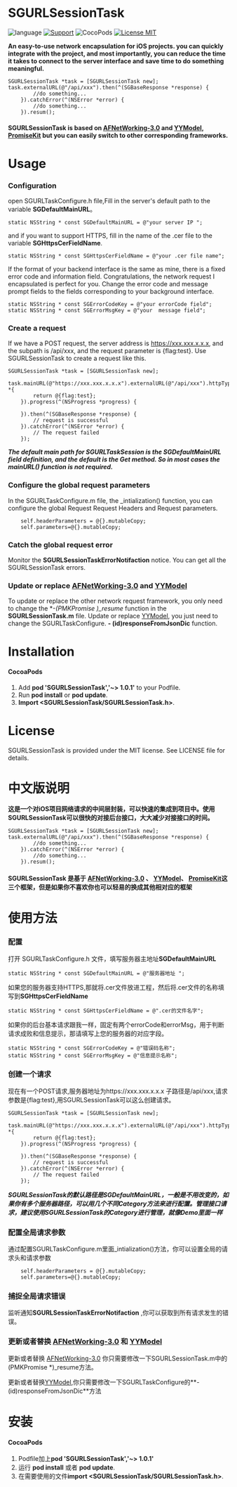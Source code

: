# SGURLSessionTask

   ![language](https://img.shields.io/badge/language-Object--C-orange.svg) [![Support](https://img.shields.io/badge/support-iOS%208.0%2B%20-blue.svg?style=flat)](https://www.apple.com/nl/ios/)&nbsp;![CocoPods](https://img.shields.io/badge/cocopods-v1.3-green.svg)&nbsp;[![License MIT](https://img.shields.io/badge/license-MIT-green.svg?style=flat)](https://github.com/sylphghost/SGURLSessionTask/blob/master/LICENSE)&nbsp;

**An easy-to-use network encapsulation for iOS projects. you can quickly integrate with the project, and most importantly, you can reduce the time it takes to connect to the server interface and save time to do something meaningful.**

```
SGURLSessionTask *task = [SGURLSessionTask new];
task.externalURL(@"/api/xxx").then(^(SGBaseResponse *response) {
        //do something...
    }).catchError(^(NSError *error) {
        //do something...
    }).resum();

```
#### **SGURLSessionTask is based on [AFNetWorking-3.0](https://github.com/AFNetworking/AFNetworking) and [YYModel](https://github.com/ibireme/YYModel), [PromiseKit](https://github.com/mxcl/PromiseKit) but you can easily switch to other corresponding frameworks.**





# Usage
### Configuration
open SGURLTaskConfigure.h file,Fill in the server's default path to the variable **SGDefaultMainURL**。

```
static NSString * const SGDefaultMainURL = @"your server IP ";
```

 and if you want to support HTTPS, fill in the name of the .cer file to the variable **SGHttpsCerFieldName**.

```
static NSString * const SGHttpsCerFieldName = @"your .cer file name";
```
If the format of your backend interface is the same as mine, there is a fixed error code and information field. Congratulations, the network request I encapsulated is perfect for you.
Change the error code and message prompt fields to the fields corresponding to your background interface.

```
static NSString * const SGErrorCodeKey = @"your errorCode field";
static NSString * const SGErrorMsgKey = @"your  message field";
```

### Create a request
If we have a POST request, the server address is https://xxx.xxx.x.x.x, and the subpath is /api/xxx, and the request parameter is {flag:test}. Use SGURLSessionTask to create a request like this.

```
SGURLSessionTask *task = [SGURLSessionTask new];

task.mainURL(@"https://xxx.xxx.x.x.x").externalURL(@"/api/xxx").httpType(POST).parameters(^NSDictionary *{
        return @{flag:test};
    }).progress(^(NSProgress *progress) {
        
    }).then(^(SGBaseResponse *response) {
        // request is successful
    }).catchError(^(NSError *error) {
        // The request failed
    });
```
***The default main path for SGURLTaskSession is the SGDefaultMainURL field definition, and the default is the Get method. So in most cases the mainURL() function is not required.***


### Configure the global request parameters
In the SGURLTaskConfigure.m file, the _intialization() function, you can configure the global Request Request Headers and Request parameters.

```
    self.headerParameters = @{}.mutableCopy;
    self.parameters=@{}.mutableCopy;
```
### Catch the global request error
Monitor the **SGURLSessionTaskErrorNotifaction** notice. You can get all the SGURLSessionTask errors.
### Update or replace [AFNetWorking-3.0](https://github.com/AFNetworking/AFNetworking) and [YYModel](https://github.com/ibireme/YYModel)
To update or replace the other network request framework, you only need to change the **-(PMKPromise *)_resume** function in the **SGURLSessionTask.m** file.
Update or replace [YYModel](https://github.com/ibireme/YYModel), you just need to change the SGURLTaskConfigure.
**- (id)responseFromJsonDic** function. 
# Installation
#### CocoaPods
1. Add **pod 'SGURLSessionTask','~> 1.0.1'** to your Podfile.
2. Run **pod install** or **pod update**.
3. **Import \<SGURLSessionTask/SGURLSessionTask.h\>**.

# License
SGURLSessionTask is provided under the MIT license. See LICENSE file for details.

# 中文版说明
**这是一个对iOS项目网络请求的中间层封装，可以快速的集成到项目中。使用SGURLSessionTask可以很快的对接后台接口，大大减少对接接口的时间。**

```
SGURLSessionTask *task = [SGURLSessionTask new];
task.externalURL(@"/api/xxx").then(^(SGBaseResponse *response) {
        //do something...
    }).catchError(^(NSError *error) {
        //do something...
    }).resum();

```
#### **SGURLSessionTask 是基于 [AFNetWorking-3.0](https://github.com/AFNetworking/AFNetworking) 、 [YYModel](https://github.com/ibireme/YYModel)、 [PromiseKit](https://github.com/mxcl/PromiseKit)这三个框架，但是如果你不喜欢你也可以轻易的换成其他相对应的框架**
# 使用方法
### 配置
打开 SGURLTaskConfigure.h 文件，填写服务器主地址**SGDefaultMainURL**

```
static NSString * const SGDefaultMainURL = @"服务器地址 ";
```
如果您的服务器支持HTTPS,那就将.cer文件放进工程，然后将.cer文件的名称填写到**SGHttpsCerFieldName**

```
static NSString * const SGHttpsCerFieldName = @".cer的文件名字";
```
如果你的后台基本请求跟我一样，固定有两个errorCode和errorMsg，用于判断请求成败和信息提示，那请填写上您的服务器的对应字段。

```
static NSString * const SGErrorCodeKey = @"错误码名称";
static NSString * const SGErrorMsgKey = @"信息提示名称";
```

### 创建一个请求
现在有一个POST请求,服务器地址为https://xxx.xxx.x.x.x 子路径是/api/xxx,请求参数是{flag:test},用SGURLSessionTask可以这么创建请求。

```
SGURLSessionTask *task = [SGURLSessionTask new];

task.mainURL(@"https://xxx.xxx.x.x.x").externalURL(@"/api/xxx").httpType(POST).parameters(^NSDictionary *{
        return @{flag:test};
    }).progress(^(NSProgress *progress) {
        
    }).then(^(SGBaseResponse *response) {
        // request is successful
    }).catchError(^(NSError *error) {
        // The request failed
    });
```
***SGURLSessionTask的默认路径是SGDefaultMainURL，一般是不用改变的，如果你有多个服务器路径，可以用几个不同Category方法来进行配置。管理接口请求，建议使用SGURLSessionTask的Category进行管理，就像Demo里面一样***


### 配置全局请求参数
通过配置SGURLTaskConfigure.m里面_intialization()方法，你可以设置全局的请求头和请求参数

```
    self.headerParameters = @{}.mutableCopy;
    self.parameters=@{}.mutableCopy;
```
### 捕捉全局请求错误
监听通知**SGURLSessionTaskErrorNotifaction** ,你可以获取到所有请求发生的错误。

### 更新或者替换 [AFNetWorking-3.0](https://github.com/AFNetworking/AFNetworking) 和 [YYModel](https://github.com/ibireme/YYModel)
更新或者替换 [AFNetWorking-3.0](https://github.com/AFNetworking/AFNetworking) 你只需要修改一下SGURLSessionTask.m中的(PMKPromise *)_resume方法。

更新或者替换[YYModel](https://github.com/ibireme/YYModel),你只需要修改一下SGURLTaskConfigure的**- (id)responseFromJsonDic**方法
# 安装
#### CocoaPods

1. Podfile加上**pod 'SGURLSessionTask','~> 1.0.1'**
2. 运行 **pod install** 或者 **pod update**.
3. 在需要使用的文件**import \<SGURLSessionTask/SGURLSessionTask.h\>**.


